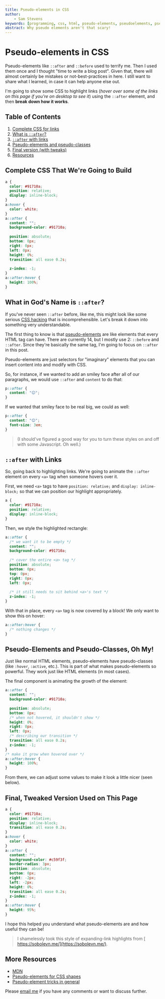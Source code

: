 ```yaml
---
title: Pseudo-elements in CSS
author:
    - Sam Stevens
keywords: [programming, css, html, pseudo-elements, pseudoelements, pseudo, elements, :after, ::after]
abstract: Why pseudo elements aren't that scary!
---
```


# Pseudo-elements in CSS

Pseudo-elements like `::after` and `::before` used to terrify me. Then I used them once and I thought "time to write a blog post". Given that, there will almost certainly be mistakes or not-best-practices in here. I still want to share what I learned, in case it can help anyone else out. 

I'm going to show some CSS to highlight links (*hover over some of the links on this page if you're on desktop to see it*) using the `::after` element, and then **break down how it works**. 

## Table of Contents
1. [Complete CSS for links](#complete-css-that-were-going-to-build)
2. [What is `::after`?](#what-in-gods-name-is-after)
3. [`::after` with links](#after-with-links)
4. [Pseudo-elements and pseudo-classes](#pseudo-elements-and-pseudo-classes-oh-my)
5. [Final version (with tweaks)](#final-tweaked-version-used-on-this-page)
6. [Resources](#more-resources)

## Complete CSS That We're Going to Build

```css
a {
  color: #91710a;
  position: relative;
  display: inline-block;
}

a:hover {
  color: white;
}

a::after {
  content: "";
  background-color: #91710a;
  
  position: absolute;
  bottom: 0px;
  right: 0px;
  left: 0px;

  height: 0%;

  transition: all ease 0.2s;
  
  z-index: -1;
}

a::after:hover {
  height: 100%;
}
```

## What in God's Name is `::after`?

If you've never seen `::after` before, like me, this might look like some serious [CSS hacking](https://css-tricks.com/the-shapes-of-css/) that is incomprehensible. Let's break it down into something very understandable.

The first thing to know is that [pseudo-elements](https://developer.mozilla.org/en-US/docs/Web/CSS/Pseudo-elements) are like elements that every HTML tag can have. There are currently 14, but I mostly use 2: `::before` and `::after`. Since they're basically the same tag, I'm going to focus on `::after` in this post.

Pseudo-elements are just selectors for "imaginary" elements that you can insert content into and modify with CSS.

So, for instance, if we wanted to add an smiley face after all of our paragraphs, we would use `::after` and `content` to do that:

```css
p::after {
  content: "😊";
}
```

If we wanted that smiley face to be real big, we could as well:

```css
p::after {
  content: "😊";
  font-size: 3em;
}
```

> (I should've figured a good way for you to turn these styles on and off with some Javascript. Oh well.)

## `::after` with Links

So, going back to highlighting links. We're going to animate the `::after` element on every `<a>` tag when someone hovers over it. 

First, we need `<a>` tags to have `position: relative;` and `display: inline-block;` so that we can position our highlight appropriately. 

```css
a {
  color: #91710a;
  position: relative;
  display: inline-block;
}
```

Then, we style the highlighted rectangle:

```css
a::after {
  /* we want it to be empty */
  content: "";
  background-color: #91710a;
  
  /* cover the entire <a> tag */
  position: absolute;
  bottom: 0px;
  top: 0px;
  right: 0px;
  left: 0px;
  
  /* it still needs to sit behind <a>'s text */
  z-index: -1;
}
```

With that in place, every `<a>` tag is now covered by a block! We only want to show this on hover:

```css
a::after:hover {
  /* nothing changes */
}
```

## Pseudo-Elements and Pseudo-Classes, Oh My!

Just like normal HTML elements, pseudo-elements have pseudo-classes (like `:hover`, `:active`, etc.). This is part of what makes pseudo-elements so powerful. They work just like HTML elements (in most cases).

The final component is animating the growth of the element:

```css
a::after {
  content: "";
  background-color: #91710a;
  
  position: absolute;
  bottom: 0px;
  /* when not hovered, it shouldn't show */
  height: 0%;

  right: 0px;
  left: 0px;

  /* describing our transition */
  transition: all ease 0.2s;

  z-index: -1;
}

/* make it grow when hovered over */
a::after:hover {
  height: 100%;
}
```

From there, we can adjust some values to make it look a little nicer (seen below).

## Final, Tweaked Version Used on This Page

```css
a {
  color: #91710a;

  position: relative;
  display: inline-block;

  transition: all ease 0.2s;
}

a:hover {
  color: white;
}

a::after {
  content: "";

  background-color: #c59f3f;
  border-radius: 3px;

  position: absolute;
  bottom: 0px;
  right: -2px;
  left: -2px;

  height: 0%;

  transition: all ease 0.2s;

  z-index: -1;
}

a::after:hover {
  height: 95%;
}
```

I hope this helped you understand what pseudo-elements are and how useful they can be!

> I shamelessly took this style of expanding-link highlights from [https://sobolevn.me/](https://sobolevn.me/). 

## More Resources 

- [MDN](https://developer.mozilla.org/en-US/docs/Web/CSS/Pseudo-elements)
- [Pseudo-elements for CSS shapes](https://css-tricks.com/the-shapes-of-css/)
- [Pseudo-element tricks in general](https://css-tricks.com/pseudo-element-roundup/)

Please [email me](mailto:samuel.robert.stevens@gmail.com) if you have any comments or want to discuss further.

<style>
a {
  position: relative;
  display: inline-block;
  transition: all ease 0.2s;
}

a:hover {
  color: white;
}

a::after {
  content: "";
  background-color: #c59f3f; 
  position: absolute;
  bottom: 0;
  height: 0%;
  right: -2px;
  left: -2px;
  transition: all ease 0.2s;
  z-index: -1;
  border-radius: 3px;
}

a:hover::after {
  height: 95%;
}
</style>